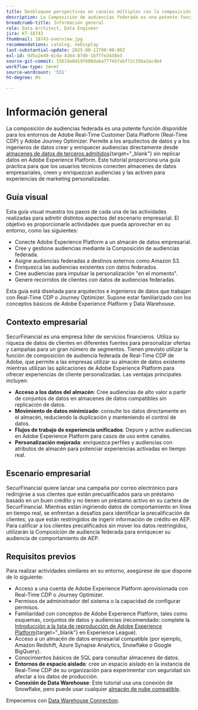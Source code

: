```yaml
---
title: Desbloquee perspectivas en canales múltiples con la composición de audiencias federada
description: La Composición de audiencias federada es una potente función que permite a los arquitectos e ingenieros de datos crear y enriquecer audiencias directamente desde almacenes de datos de terceros.
breadcrumb-title: Información general
role: Data Architect, Data Engineer
jira: KT-18743
thumbnail: 18743-overview.jpg
recommendations: catalog, noDisplay
last-substantial-update: 2025-08-11T00:00:00Z
exl-id: 9d5a2e40-6cda-4164-87db-1bfffe3438e3
source-git-commit: 15619a8419f608da6a77745fabf72c356a2ac4b4
workflow-type: tm+mt
source-wordcount: '551'
ht-degree: 0%

---
```


# Información general

La composición de audiencias federada es una potente función disponible para los entornos de Adobe Real-Time Customer Data Platform (Real-Time CDP) y Adobe Journey Optimizer. Permite a los arquitectos de datos y a los ingenieros de datos crear y enriquecer audiencias directamente desde [almacenes de datos de terceros admitidos](https://experienceleague.adobe.com/en/docs/federated-audience-composition/using/start/access-prerequisites){target="_blank"} sin replicar datos en Adobe Experience Platform. Este tutorial proporciona una guía práctica para que los usuarios técnicos conecten almacenes de datos empresariales, creen y enriquezcan audiencias y las activen para experiencias de marketing personalizadas.

## Guía visual

Esta guía visual muestra los pasos de cada una de las actividades realizadas para admitir distintos aspectos del escenario empresarial. El objetivo es proporcionarle actividades que pueda aprovechar en su entorno, como las siguientes:

- Conecte Adobe Experience Platform a un almacén de datos empresarial.
- Cree y gestione audiencias mediante la Composición de audiencias federada.
- Asigne audiencias federadas a destinos externos como Amazon S3.
- Enriquezca las audiencias existentes con datos federados.
- Cree audiencias para impulsar la personalización &quot;en el momento&quot;.
- Genere recorridos de clientes con datos de audiencias federadas.

Esta guía está diseñada para arquitectos e ingenieros de datos que trabajan con Real-Time CDP o Journey Optimizer. Supone estar familiarizado con los conceptos básicos de Adobe Experience Platform y Data Warehouse.

## Contexto empresarial

SecurFinancial es una empresa líder de servicios financieros. Utiliza su riqueza de datos de clientes en diferentes fuentes para personalizar ofertas y campañas para un gran número de segmentos. Tienen previsto utilizar la función de composición de audiencia federada de Real-Time CDP de Adobe, que permite a las empresas utilizar su almacén de datos existente mientras utilizan las aplicaciones de Adobe Experience Platform para ofrecer experiencias de cliente personalizadas. Las ventajas principales incluyen:

- **Acceso a los datos del almacén**: Cree audiencias de alto valor a partir de conjuntos de datos en almacenes de datos compatibles sin replicación de datos.
- **Movimiento de datos minimizado**: consulte los datos directamente en el almacén, reduciendo la duplicación y manteniendo el control de datos.
- **Flujos de trabajo de experiencia unificados**: Depure y active audiencias en Adobe Experience Platform para casos de uso entre canales.
- **Personalización mejorada**: enriquezca perfiles y audiencias con atributos de almacén para potenciar experiencias activadas en tiempo real.

## Escenario empresarial

SecurFinancial quiere lanzar una campaña por correo electrónico para redirigirse a sus clientes que están precualificados para un préstamo basado en un buen crédito y no tienen un préstamo activo en su cartera de SecurFinancial. Mientras están ingiriendo datos de comportamiento en línea en tiempo real, se enfrentan a desafíos para identificar la precalificación de clientes, ya que están restringidos de ingerir información de crédito en AEP. Para calificar a los clientes precalificados sin mover los datos restringidos, utilizarán la Composición de audiencia federada para enriquecer su audiencia de comportamiento de AEP.

## Requisitos previos

Para realizar actividades similares en su entorno, asegúrese de que dispone de lo siguiente:

- Acceso a una cuenta de Adobe Experience Platform aprovisionada con Real-Time CDP o Journey Optimizer.
- Permisos de administrador del sistema o la capacidad de configurar permisos.
- Familiaridad con conceptos de Adobe Experience Platform, tales como esquemas, conjuntos de datos y audiencias (recomendado: complete la [Introducción a la lista de reproducción de Adobe Experience Platform](https://experienceleague.adobe.com/en/playlists/experience-platform-introduction?lang=en){target="_blank"} en Experience League).
- Acceso a un almacén de datos empresarial compatible (por ejemplo, Amazon Redshift, Azure Synapse Analytics, Snowflake o Google BigQuery).
- Conocimientos básicos de SQL para consultar almacenes de datos.
- **Entornos de espacio aislado**: cree un espacio aislado en la instancia de Real-Time CDP de su organización para experimentar con seguridad sin afectar a los datos de producción.
- **Conexión de Data Warehouse**: Este tutorial usa una conexión de Snowflake, pero puede usar cualquier [almacén de nube compatible](https://experienceleague.adobe.com/en/docs/federated-audience-composition/using/start/access-prerequisites).

Empecemos con [Data Warehouse Connection](data-warehouse-connection.md).
